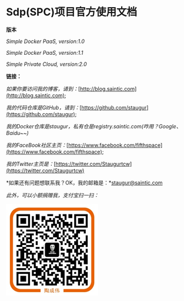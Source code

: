 # **Sdp(SPC)项目官方使用文档**

**版本**

*Simple Docker PaaS, version:1.0*

*Simple Docker PaaS, version:1.1*

*Simple Private Cloud, version:2.0*

**链接：**

*如果你要访问我的博客，请到：*[http://blog.saintic.com](http://blog.saintic.com);

*我的代码仓库是GitHub，请到：*[https://github.com/staugur](https://github.com/staugur);

*我的Docker仓库是staugur，私有仓是registry.saintic.com(咋用？Google、Baidu~~)*

*我的FaceBook社区主页：*[https://www.facebook.com/fifthspace](https://www.facebook.com/fifthspace);

*我的Twitter主页是：*[https://twitter.com/Staugurtcw](https://twitter.com/Staugurtcw)

*如果还有问题想联系我？OK，我的邮箱是：*staugur@saintic.com

*此外，可以小额捐赠我，支付宝扫一扫：*

![](imgs/alipay.jpg)


